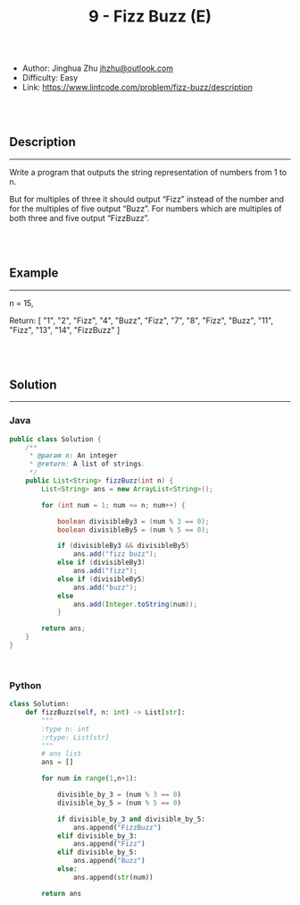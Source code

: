 # <center>9 - Fizz Buzz (E)</center> 



<br></br>

* Author: Jinghua Zhu <jhzhu@outlook.com>
* Difficulty: Easy
* Link: https://www.lintcode.com/problem/fizz-buzz/description

<br></br>



## Description
----
Write a program that outputs the string representation of numbers from 1 to n.

But for multiples of three it should output “Fizz” instead of the number and for the multiples of five output “Buzz”. For numbers which are multiples of both three and five output “FizzBuzz”.

<br></br>



## Example
----
n = 15,

Return:
[
    "1",
    "2",
    "Fizz",
    "4",
    "Buzz",
    "Fizz",
    "7",
    "8",
    "Fizz",
    "Buzz",
    "11",
    "Fizz",
    "13",
    "14",
    "FizzBuzz"
]

<br></br>



## Solution
----
### Java
```java
public class Solution {
    /**
     * @param n: An integer
     * @return: A list of strings.
     */
    public List<String> fizzBuzz(int n) {
        List<String> ans = new ArrayList<String>();

        for (int num = 1; num <= n; num++) {

            boolean divisibleBy3 = (num % 3 == 0);
            boolean divisibleBy5 = (num % 5 == 0);

            if (divisibleBy3 && divisibleBy5)
                ans.add("fizz buzz");
            else if (divisibleBy3)
                ans.add("fizz");
            else if (divisibleBy5)
                ans.add("buzz");
            else
                ans.add(Integer.toString(num));
            }

        return ans;
    }
}
```

<br>


### Python
```python
class Solution:
    def fizzBuzz(self, n: int) -> List[str]:
        """
        :type n: int
        :rtype: List[str]
        """
        # ans list
        ans = []

        for num in range(1,n+1):

            divisible_by_3 = (num % 3 == 0)
            divisible_by_5 = (num % 5 == 0)

            if divisible_by_3 and divisible_by_5:
                ans.append("FizzBuzz")
            elif divisible_by_3:
                ans.append("Fizz")
            elif divisible_by_5:
                ans.append("Buzz")
            else:
                ans.append(str(num))

        return ans
```

<br>
